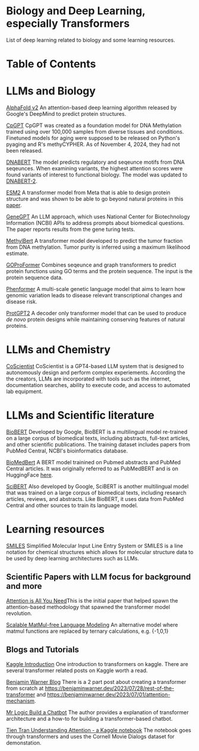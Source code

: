 # Biology and Deep Learning, especially Transformers
List of deep learning related to biology and some learning resources.

# Table of Contents



# LLMs and Biology

[AlphaFold v2](https://github.com/google-deepmind/alphafold) An attention-based deep learning algorithm released by Google's DeepMind to predict protein structures.

[CpGPT](https://www.biorxiv.org/content/10.1101/2024.10.24.619766v1) CpGPT was created as a foundation model for DNA Methylation trained using over 100,000 samples from diverse tissues and conditions. Finetuned models for aging were supposed to be released on Python's pyaging and R's methyCYPHER. As of November 4, 2024, they had not been released.

[DNABERT](https://academic.oup.com/bioinformatics/article/37/15/2112/6128680) The model predicts regulatory and seqeunce motifs from DNA seqeunces. When examining variants, the highest attention scores were found variants of interest to functional biology. The model was updated to [DNABERT-2](https://github.com/MAGICS-LAB/DNABERT_2).

[ESM2](https://github.com/facebookresearch/esm) A transformer model from Meta that is able to design protein structure and was shown to be able to go beyond natural proteins in this [paper](https://www.biorxiv.org/content/10.1101/2022.12.21.521521v1). 

[GeneGPT](https://www.ncbi.nlm.nih.gov/pmc/articles/PMC10153281/) An LLM approach, which uses National Center for Biotechnology Information (NCBI) APIs to address prompts about biomedical questions. The paper reports results from the gene turing tests.

[MethylBert](https://github.com/CompEpigen/methylbert?tab=readme-ov-file) A transformer model developed to predict the tumor fraction from DNA methylation. Tumor purity is inferred using a maximum likelihood estimate.

[GOProFormer](https://pubmed.ncbi.nlm.nih.gov/36421723/) Combines seqeunce and graph transformers to predict protein functions using GO terms and the protein sequence. The input is the protein sequence data. 

[Phenformer](https://arxiv.org/abs/2501.07737) A multi-scale genetic language model that aims to learn how genomic variation leads to disease relevant transcriptional changes and disease risk. 

[ProtGPT2](https://pubmed.ncbi.nlm.nih.gov/35896542/) A decoder only transformer model that can be used to produce <i>de novo</i> protein designs while maintaining conserving features of natural proteins. 

# LLMs and Chemistry

[CoScientist](https://github.com/gomesgroup/coscientist) CoScientist is a GPT4-based LLM system that is designed to autonomously design and perform complex experiements. According the the creators, LLMs are incorporated with tools such as the internet, documentation searches, ability to execute code, and access to automated lab equipment.

# LLMs and Scientific literature

[BioBERT](https://github.com/dmis-lab/biobert) Developed by Google, BioBERT is a multilingual model re-trained on a large corpus of biomedical texts, including abstracts, full-text articles, and other scientific publications. The training dataset includes papers from PubMed Central, NCBI's bioinformatics database.

[BioMedBert](https://arxiv.org/abs/2007.15779) A BERT model trainined on Pubmed abstracts and PubMed Central articles. It was originally referred to as PubMedBERT and is on HuggingFace [here](https://huggingface.co/microsoft/BiomedNLP-BiomedBERT-base-uncased-abstract-fulltext).

[SciBERT](https://github.com/allenai/scibert) Also developed by Google, SciBERT is another multilingual model that was trained on a large corpus of biomedical texts, including research articles, reviews, and abstracts. Like BioBERT, it uses       data from PubMed Central and other sources to train its language model. 

# Learning resources

 [SMILES](https://en.wikipedia.org/wiki/Simplified_Molecular_Input_Line_Entry_System#cite_note-Weininger-1988-1) Simplified Molecular Input Line Entry System or SMILES is a line notation for chemical structures which allows for molecular structure data to be used by deep learning architectures such as LLMs. 

## Scientific Papers with LLM focus for background and more
[Attention is All You Need](https://arxiv.org/abs/1706.03762)This is the initial paper that helped spawn the attention-based methodology that spawned the transformer model revolution.

[Scalable MatMul-free Language Modeling](https://arxiv.org/abs/2406.02528v1) An alternative model where matmul functions are replaced by ternary calculations, e.g. {-1,0,1}

## Blogs and Tutorials
[Kaggle Introduction](https://www.kaggle.com/code/alejopaullier/introduction-to-transformers)  One introduction to transformers on kaggle. There are several transformer related posts on Kaggle worth a read.

[Benjamin Warner Blog](https://benjaminwarner.dev/)  There is a 2 part post about creating a transformer from scratch at https://benjaminwarner.dev/2023/07/28/rest-of-the-transformer and https://benjaminwarner.dev/2023/07/01/attention-mechanism.

[Mr Logic Build a Chatbot](https://www.youtube.com/watch?v=7TFuBVX2NIs&t=133s) The author provides a explanation of transformer architecture and a how-to for building a transformer-based chatbot.

[Tien Tran Understanding Attention - a Kaggle notebook](https://www.kaggle.com/code/tientd95/understanding-attention-in-neural-network/notebook) The notebook goes through transformers and uses the Cornell Movie Dialogs dataset for demonstation.

